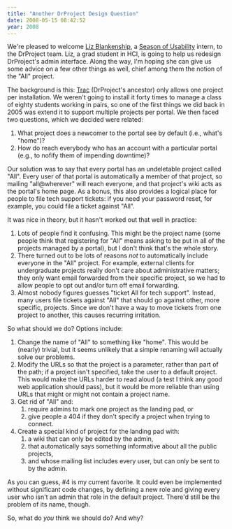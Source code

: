 ```yaml
---
title: "Another DrProject Design Question"
date: 2008-05-15 08:42:52
year: 2008
---
```

We're pleased to welcome <a href="http://www.lizblankenship.com/">Liz Blankenship</a>, a <a href="http://openusability.org/">Season of Usability</a> intern, to the DrProject team.  Liz, a grad student in HCI, is going to help us redesign DrProject's admin interface.  Along the way, I'm hoping she can give us some advice on a few other things as well, chief among them the notion of the "All" project.

The background is this: <a href="http://trac.edgewall.org">Trac</a> (DrProject's ancestor) only allows one project per installation.  We weren't going to install it forty times to manage a class of eighty students working in pairs, so one of the first things we did back in 2005 was extend it to support multiple projects per portal.  We then faced two questions, which we decided were related:
<ol>
  <li>What project does a newcomer to the portal see by default (i.e., what's "home")?</li>
  <li>How do reach everybody who has an account with a particular portal (e.g., to nofify them of impending downtime)?</li>
</ol>
Our solution was to say that every portal has an undeletable project called "All".  Every user of that portal is automatically a member of that project, so mailing "all@wherever" will reach everyone, and that project's wiki acts as the portal's home page.  As a bonus, this also provides a logical place for people to file tech support tickets: if you need your password reset, for example, you could file a ticket against "All".

It was nice in theory, but it hasn't worked out that well in practice:
<ol>
  <li>Lots of people find it confusing.  This might be the project name (some people think that registering for "All" means asking to be put in all of the projects managed by a portal), but I don't think that's the whole story.</li>
  <li>There turned out to be lots of reasons <em>not</em> to automatically include everyone in the "All" project.  For example, external clients for undergraduate projects really don't care about administrative matters; they only want email forwarded from their specific project, so we had to allow people to opt out and/or turn off email forwarding.</li>
  <li>Almost nobody figures guesses "ticket All for tech support".  Instead, many users file tickets against "All" that should go against other, more specific, projects.  Since we don't have a way to move tickets from one project to another, this causes recurring irritation.</li>
</ol>
So what should we do?  Options include:
<ol>
  <li>Change the name of "All" to something like "home".  This would be (nearly) trivial, but it seems unlikely that a simple renaming will actually solve our problems.</li>
  <li>Modify the URLs so that the project is a parameter, rather than part of the path; if a project isn't specified, take the user to a default project.  This would make the URLs harder to read aloud (a test I think any good web application should pass), but it would be more reliable than using URLs that might or might not contain a project name.</li>
  <li>Get rid of "All" and:
<ol>
  <li>require admins to mark one project as the landing pad, or</li>
  <li>give people a 404 if they don't specify a project when trying to connect.</li>
</ol>
</li>
  <li>Create a special kind of project for the landing pad with:
<ol>
  <li>a wiki that can only be edited by the admin,</li>
  <li>that automatically says something informative about all the public projects,</li>
  <li>and whose mailing list includes every user, but can only be sent to by the admin.</li>
</ol>
</li>
</ol>
As you can guess, #4 is my current favorite.  It could even be implemented without significant code changes, by defining a new role and giving every user who isn't an admin that role in the default project.  There'd still be the problem of its name, though.

So, what do <em>you</em> think we should do?  And why?
